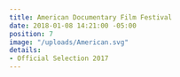 ```yaml
---
title: American Documentary Film Festival
date: 2018-01-08 14:21:00 -05:00
position: 7
image: "/uploads/American.svg"
details:
- Official Selection 2017
---
```


